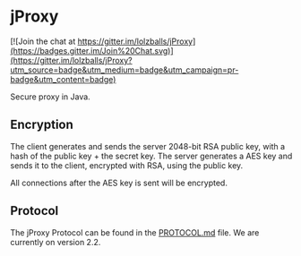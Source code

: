 # jProxy

[![Join the chat at https://gitter.im/lolzballs/jProxy](https://badges.gitter.im/Join%20Chat.svg)](https://gitter.im/lolzballs/jProxy?utm_source=badge&utm_medium=badge&utm_campaign=pr-badge&utm_content=badge)

Secure proxy in Java.

## Encryption

The client generates and sends the server 2048-bit RSA public key, with a hash of the public key + the secret key.
The server generates a AES key and sends it to the client, encrypted with RSA, using the public key.

All connections after the AES key is sent will be encrypted.

## Protocol

The jProxy Protocol can be found in the [PROTOCOL.md](./PROTOCOL.md) file.
We are currently on version 2.2.
